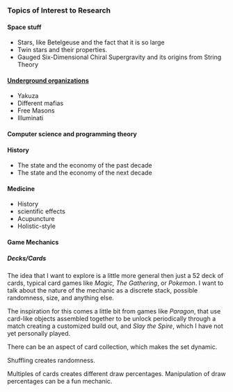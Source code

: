 ### Topics of Interest to Research

#### Space stuff
- Stars, like Betelgeuse and the fact that it is so large
- Twin stars and their properties.
- Gauged Six-Dimensional Chiral Supergravity and its origins from String Theory

#### [Underground organizations][underground-organizations]
- Yakuza
- Different mafias
- Free Masons
- Illuminati

#### Computer science and programming theory 

#### History
- The state and the economy of the past decade
- The state and the economy of the next decade

#### Medicine
- History
- scientific effects
- Acupuncture 
- Holistic-style

#### Game Mechanics

##### Decks/Cards

The idea that I want to explore is a little more general then just a 52 deck of
cards, typical card games like *Magic, The Gathering*, or *Pokemon*. I want to
talk about the nature of the mechanic as a discrete stack, possible randomness,
size, and anything else.

The inspiration for this comes a little bit from games like *Paragon*, that use
card-like objects assembled together to be unlock periodically through a match
creating a customized build out, and *Slay the Spire*, which I have not yet
personally played.

There can be an aspect of card collection, which makes the set dynamic.

Shuffling creates randomness.

Multiples of cards creates different draw percentages. Manipulation of draw
percentages can be a fun mechanic.




[underground-organizations]: underground-organizations/

